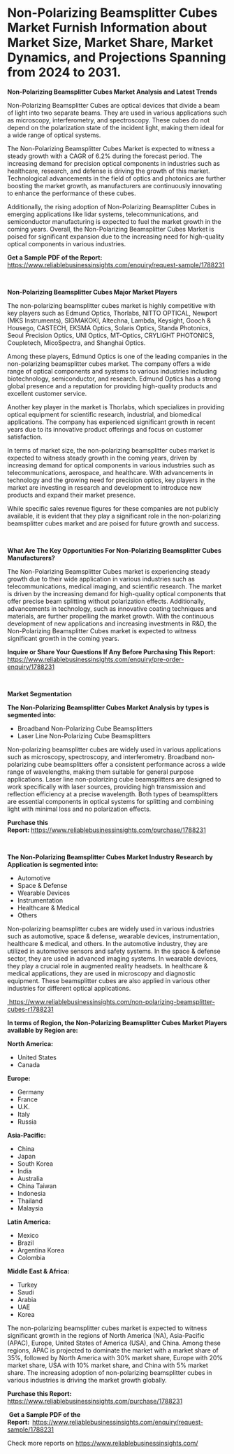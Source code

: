 <p><h1>Non-Polarizing Beamsplitter Cubes Market Furnish Information about Market Size, Market Share, Market Dynamics, and Projections Spanning from 2024 to 2031.</h1></p><p><strong>Non-Polarizing Beamsplitter Cubes Market Analysis and Latest Trends</strong></p>
<p><p>Non-Polarizing Beamsplitter Cubes are optical devices that divide a beam of light into two separate beams. They are used in various applications such as microscopy, interferometry, and spectroscopy. These cubes do not depend on the polarization state of the incident light, making them ideal for a wide range of optical systems.</p><p>The Non-Polarizing Beamsplitter Cubes Market is expected to witness a steady growth with a CAGR of 6.2% during the forecast period. The increasing demand for precision optical components in industries such as healthcare, research, and defense is driving the growth of this market. Technological advancements in the field of optics and photonics are further boosting the market growth, as manufacturers are continuously innovating to enhance the performance of these cubes.</p><p>Additionally, the rising adoption of Non-Polarizing Beamsplitter Cubes in emerging applications like lidar systems, telecommunications, and semiconductor manufacturing is expected to fuel the market growth in the coming years. Overall, the Non-Polarizing Beamsplitter Cubes Market is poised for significant expansion due to the increasing need for high-quality optical components in various industries.</p></p>
<p><strong>Get a Sample PDF of the Report:&nbsp;</strong> <a href="https://www.reliablebusinessinsights.com/enquiry/request-sample/1788231">https://www.reliablebusinessinsights.com/enquiry/request-sample/1788231</a></p>
<p>&nbsp;</p>
<p><strong>Non-Polarizing Beamsplitter Cubes Major Market Players</strong></p>
<p><p>The non-polarizing beamsplitter cubes market is highly competitive with key players such as Edmund Optics, Thorlabs, NITTO OPTICAL, Newport (MKS Instruments), SIGMAKOKI, Altechna, Lambda, Keysight, Gooch & Housego, CASTECH, EKSMA Optics, Solaris Optics, Standa Photonics, Seoul Precision Optics, UNI Optics, MT-Optics, CRYLIGHT PHOTONICS, Coupletech, MicoSpectra, and Shanghai Optics.</p><p>Among these players, Edmund Optics is one of the leading companies in the non-polarizing beamsplitter cubes market. The company offers a wide range of optical components and systems to various industries including biotechnology, semiconductor, and research. Edmund Optics has a strong global presence and a reputation for providing high-quality products and excellent customer service.</p><p>Another key player in the market is Thorlabs, which specializes in providing optical equipment for scientific research, industrial, and biomedical applications. The company has experienced significant growth in recent years due to its innovative product offerings and focus on customer satisfaction.</p><p>In terms of market size, the non-polarizing beamsplitter cubes market is expected to witness steady growth in the coming years, driven by increasing demand for optical components in various industries such as telecommunications, aerospace, and healthcare. With advancements in technology and the growing need for precision optics, key players in the market are investing in research and development to introduce new products and expand their market presence.</p><p>While specific sales revenue figures for these companies are not publicly available, it is evident that they play a significant role in the non-polarizing beamsplitter cubes market and are poised for future growth and success.</p></p>
<p>&nbsp;</p>
<p><strong>What Are The Key Opportunities For Non-Polarizing Beamsplitter Cubes Manufacturers?</strong></p>
<p><p>The Non-Polarizing Beamsplitter Cubes market is experiencing steady growth due to their wide application in various industries such as telecommunications, medical imaging, and scientific research. The market is driven by the increasing demand for high-quality optical components that offer precise beam splitting without polarization effects. Additionally, advancements in technology, such as innovative coating techniques and materials, are further propelling the market growth. With the continuous development of new applications and increasing investments in R&D, the Non-Polarizing Beamsplitter Cubes market is expected to witness significant growth in the coming years.</p></p>
<p><strong>Inquire or Share Your Questions If Any Before Purchasing This Report:</strong> <a href="https://www.reliablebusinessinsights.com/enquiry/pre-order-enquiry/1788231">https://www.reliablebusinessinsights.com/enquiry/pre-order-enquiry/1788231</a></p>
<p>&nbsp;</p>
<p><strong>Market Segmentation</strong></p>
<p><strong>The Non-Polarizing Beamsplitter Cubes Market Analysis by types is segmented into:</strong></p>
<p><ul><li>Broadband Non-Polarizing Cube Beamsplitters</li><li>Laser Line Non-Polarizing Cube Beamsplitters</li></ul></p>
<p><p>Non-polarizing beamsplitter cubes are widely used in various applications such as microscopy, spectroscopy, and interferometry. Broadband non-polarizing cube beamsplitters offer a consistent performance across a wide range of wavelengths, making them suitable for general purpose applications. Laser line non-polarizing cube beamsplitters are designed to work specifically with laser sources, providing high transmission and reflection efficiency at a precise wavelength. Both types of beamsplitters are essential components in optical systems for splitting and combining light with minimal loss and no polarization effects.</p></p>
<p><strong>Purchase this Report:&nbsp;</strong><a href="https://www.reliablebusinessinsights.com/purchase/1788231">https://www.reliablebusinessinsights.com/purchase/1788231</a></p>
<p>&nbsp;</p>
<p><strong>The Non-Polarizing Beamsplitter Cubes Market Industry Research by Application is segmented into:</strong></p>
<p><ul><li>Automotive</li><li>Space & Defense</li><li>Wearable Devices</li><li>Instrumentation</li><li>Healthcare & Medical</li><li>Others</li></ul></p>
<p><p>Non-polarizing beamsplitter cubes are widely used in various industries such as automotive, space & defense, wearable devices, instrumentation, healthcare & medical, and others. In the automotive industry, they are utilized in automotive sensors and safety systems. In the space & defense sector, they are used in advanced imaging systems. In wearable devices, they play a crucial role in augmented reality headsets. In healthcare & medical applications, they are used in microscopy and diagnostic equipment. These beamsplitter cubes are also applied in various other industries for different optical applications.</p></p>
<p><a href="https://www.reliablebusinessinsights.com/non-polarizing-beamsplitter-cubes-r1788231">&nbsp;https://www.reliablebusinessinsights.com/non-polarizing-beamsplitter-cubes-r1788231</a></p>
<p><strong>In terms of Region, the Non-Polarizing Beamsplitter Cubes Market Players available by Region are:</strong></p>
<p>
    <p> <strong> North America: </strong>
        <ul>
            <li>United States</li>
            <li>Canada</li>
        </ul>
        </p> 
    <p> <strong> Europe: </strong>
        <ul>
            <li>Germany</li>
            <li>France</li>
            <li>U.K.</li>
            <li>Italy</li>
            <li>Russia</li>
        </ul>
        </p> 
    <p> <strong> Asia-Pacific: </strong>
        <ul>
            <li>China</li>
            <li>Japan</li>
            <li>South Korea</li>
            <li>India</li>
            <li>Australia</li>
            <li>China Taiwan</li>
            <li>Indonesia</li>
            <li>Thailand</li>
            <li>Malaysia</li>
        </ul>
        </p> 
    <p> <strong> Latin America: </strong>
        <ul>
            <li>Mexico</li>
            <li>Brazil</li>
            <li>Argentina Korea</li>
            <li>Colombia</li>
        </ul>
        </p> 
    <p> <strong> Middle East & Africa: </strong>
        <ul>
            <li>Turkey</li>
            <li>Saudi</li>
            <li>Arabia</li>
            <li>UAE</li>
            <li>Korea</li>
        </ul>
    </p>
    </p>
<p><p>The non-polarizing beamsplitter cubes market is expected to witness significant growth in the regions of North America (NA), Asia-Pacific (APAC), Europe, United States of America (USA), and China. Among these regions, APAC is projected to dominate the market with a market share of 35%, followed by North America with 30% market share, Europe with 20% market share, USA with 10% market share, and China with 5% market share. The increasing adoption of non-polarizing beamsplitter cubes in various industries is driving the market growth globally.</p></p>
<p><strong>Purchase this Report: </strong><a href="https://www.reliablebusinessinsights.com/purchase/1788231">https://www.reliablebusinessinsights.com/purchase/1788231</a></p>
<p>&nbsp;<strong>Get a Sample PDF of the Report:&nbsp;&nbsp;</strong><a href="https://www.reliablebusinessinsights.com/enquiry/request-sample/1788231">https://www.reliablebusinessinsights.com/enquiry/request-sample/1788231</a></p>
<p><strong></strong></p>
<p>Check more reports on <a href="https://www.reliablebusinessinsights.com/">https://www.reliablebusinessinsights.com/</a></p>